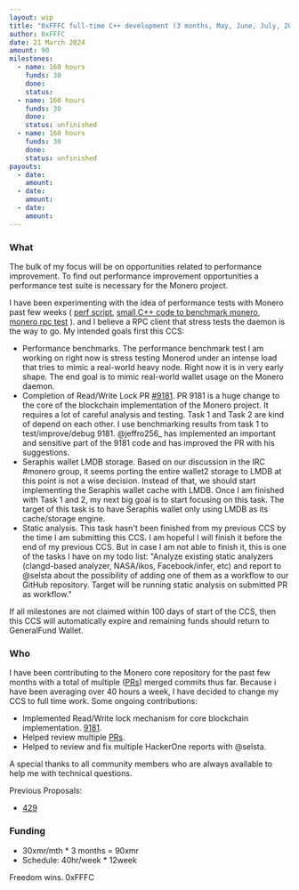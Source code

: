 ```yaml
---
layout: wip
title: "0xFFFC full-time C++ development (3 months, May, June, July, 2024)"
author: 0xFFFC
date: 21 March 2024
amount: 90
milestones:
  - name: 160 hours
    funds: 30
    done:
    status:
  - name: 160 hours
    funds: 30
    done:
    status: unfinished
  - name: 160 hours
    funds: 30
    done:
    status: unfinished
payouts:
  - date:
    amount:
  - date:
    amount:
  - date:
    amount:
---
```


### What

The bulk of my focus will be on opportunities related to performance improvement. To find out performance improvement opportunities a performance test suite is necessary for the Monero project.

I have been experimenting with the idea of performance tests with Monero past few weeks ( [perf script](https://github.com/0xFFFC0000/monero-perf), [small C++ code to benchmark monero](https://github.com/0xFFFC0000/benchmark-project), [monero rpc test](https://github.com/0xFFFC0000/monero/pull/17)  ). and I believe a RPC client that stress tests the daemon is the way to go.  My intended goals first this CCS:

- Performance benchmarks. The performance benchmark test I am working on right now is stress testing Monerod under an intense load that tries to mimic a real-world heavy node. Right now it is in very early shape. The end goal is to mimic real-world wallet usage on the Monero daemon.
- Completion of Read/Write Lock PR [#9181](https://github.com/monero-project/monero/pull/9181). PR 9181 is a huge change to the core of the blockchain implementation of the Monero project. It requires a lot of careful analysis and testing. Task 1 and Task 2 are kind of depend on each other. I use benchmarking results from task 1 to test/improve/debug 9181. @jeffro256_ has implemented an important and sensitive part of the 9181 code and has improved the PR with his suggestions.
- Seraphis wallet LMDB storage. Based on our discussion in the IRC #monero group, it seems porting the entire wallet2 storage to LMDB at this point is not a wise decision. Instead of that, we should start implementing the Seraphis wallet cache with LMDB. Once I am finished with Task 1 and 2, my next big goal is to start focusing on this task. The target of this task is to have Seraphis wallet only using LMDB as its cache/storage engine.
- Static analysis. This task hasn't been finished from my previous CCS by the time I am submitting this CCS. I am hopeful I will finish it before the end of my previous CCS. But in case I am not able to finish it, this is one of the tasks I have on my todo list: "Analyze existing static analyzers (clangd-based analyzer, NASA/ikos, Facebook/infer, etc) and report to @selsta about the possibility of adding one of them as a workflow to our GitHub repository. Target will be running static analysis on submitted PR as workflow."

If all milestones are not claimed within 100 days of start of the CCS, then this CCS will automatically expire and remaining funds should return to GeneralFund Wallet.

### Who


I have been contributing to the Monero core repository for the past few months with a total of multiple ([PRs]( https://github.com/monero-project/monero/pulls?q=is%3Apr+author%3A0xFFFC0000+)) merged commits thus far. Because i have been averaging over 40 hours a week, I have decided to change my CCS to full time work. Some ongoing contributions:

- Implemented Read/Write lock mechanism for core blockchain implementation. [9181](https://github.com/monero-project/monero/pull/9181).
- Helped review multiple [PRs](https://github.com/monero-project/monero/pulls?q=is%3Apr+reviewed-by%3A%40me).
- Helped to review and fix multiple HackerOne reports with @selsta.

A special thanks to all community members who are always available to help me with technical questions.

Previous Proposals:

- [429](https://repo.getmonero.org/monero-project/ccs-proposals/-/merge_requests/429)

### Funding

- 30xmr/mth * 3 months = 90xmr
- Schedule: 40hr/week * 12week


Freedom wins.
0xFFFC